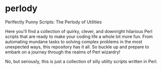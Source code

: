 # perlody
Perlfectly Punny Scripts: The Perlody of Utilities

Here you'll find a collection of quirky, clever, and downright hilarious Perl 
scripts that are ready to make your coding life a whole lot more fun. From 
automating mundane tasks to solving complex problems in the most unexpected 
ways, this repository has it all. So buckle up and prepare to embark on a 
journey through the realms of Perl wizardry!

No, but seriously, this is just a collection of silly utility scripts written 
in Perl.
